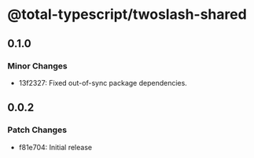 # @total-typescript/twoslash-shared

## 0.1.0

### Minor Changes

- 13f2327: Fixed out-of-sync package dependencies.

## 0.0.2

### Patch Changes

- f81e704: Initial release
